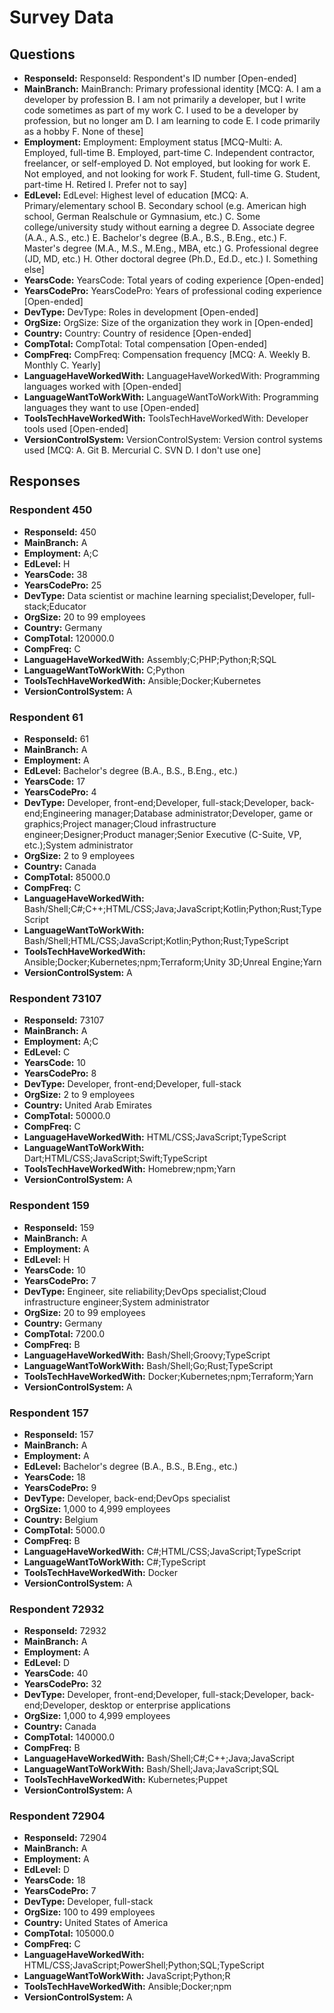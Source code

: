 # Survey Data

## Questions

- **ResponseId:** ResponseId: Respondent's ID number [Open-ended]
- **MainBranch:** MainBranch: Primary professional identity [MCQ: A. I am a developer by profession B. I am not primarily a developer, but I write code sometimes as part of my work C. I used to be a developer by profession, but no longer am D. I am learning to code E. I code primarily as a hobby F. None of these]
- **Employment:** Employment: Employment status [MCQ-Multi: A. Employed, full-time B. Employed, part-time C. Independent contractor, freelancer, or self-employed D. Not employed, but looking for work E. Not employed, and not looking for work F. Student, full-time G. Student, part-time H. Retired I. Prefer not to say]
- **EdLevel:** EdLevel: Highest level of education [MCQ: A. Primary/elementary school B. Secondary school (e.g. American high school, German Realschule or Gymnasium, etc.) C. Some college/university study without earning a degree D. Associate degree (A.A., A.S., etc.) E. Bachelor's degree (B.A., B.S., B.Eng., etc.) F. Master's degree (M.A., M.S., M.Eng., MBA, etc.) G. Professional degree (JD, MD, etc.) H. Other doctoral degree (Ph.D., Ed.D., etc.) I. Something else]
- **YearsCode:** YearsCode: Total years of coding experience [Open-ended]
- **YearsCodePro:** YearsCodePro: Years of professional coding experience [Open-ended]
- **DevType:** DevType: Roles in development [Open-ended]
- **OrgSize:** OrgSize: Size of the organization they work in [Open-ended]
- **Country:** Country: Country of residence [Open-ended]
- **CompTotal:** CompTotal: Total compensation [Open-ended]
- **CompFreq:** CompFreq: Compensation frequency [MCQ: A. Weekly B. Monthly C. Yearly]
- **LanguageHaveWorkedWith:** LanguageHaveWorkedWith: Programming languages worked with [Open-ended]
- **LanguageWantToWorkWith:** LanguageWantToWorkWith: Programming languages they want to use [Open-ended]
- **ToolsTechHaveWorkedWith:** ToolsTechHaveWorkedWith: Developer tools used [Open-ended]
- **VersionControlSystem:** VersionControlSystem: Version control systems used [MCQ: A. Git B. Mercurial C. SVN D. I don't use one]

## Responses

### Respondent 450

- **ResponseId:** 450
- **MainBranch:** A
- **Employment:** A;C
- **EdLevel:** H
- **YearsCode:** 38
- **YearsCodePro:** 25
- **DevType:** Data scientist or machine learning specialist;Developer, full-stack;Educator
- **OrgSize:** 20 to 99 employees
- **Country:** Germany
- **CompTotal:** 120000.0
- **CompFreq:** C
- **LanguageHaveWorkedWith:** Assembly;C;PHP;Python;R;SQL
- **LanguageWantToWorkWith:** C;Python
- **ToolsTechHaveWorkedWith:** Ansible;Docker;Kubernetes
- **VersionControlSystem:** A

### Respondent 61

- **ResponseId:** 61
- **MainBranch:** A
- **Employment:** A
- **EdLevel:** Bachelor's degree (B.A., B.S., B.Eng., etc.)
- **YearsCode:** 17
- **YearsCodePro:** 4
- **DevType:** Developer, front-end;Developer, full-stack;Developer, back-end;Engineering manager;Database administrator;Developer, game or graphics;Project manager;Cloud infrastructure engineer;Designer;Product manager;Senior Executive (C-Suite, VP, etc.);System administrator
- **OrgSize:** 2 to 9 employees
- **Country:** Canada
- **CompTotal:** 85000.0
- **CompFreq:** C
- **LanguageHaveWorkedWith:** Bash/Shell;C#;C++;HTML/CSS;Java;JavaScript;Kotlin;Python;Rust;TypeScript
- **LanguageWantToWorkWith:** Bash/Shell;HTML/CSS;JavaScript;Kotlin;Python;Rust;TypeScript
- **ToolsTechHaveWorkedWith:** Ansible;Docker;Kubernetes;npm;Terraform;Unity 3D;Unreal Engine;Yarn
- **VersionControlSystem:** A

### Respondent 73107

- **ResponseId:** 73107
- **MainBranch:** A
- **Employment:** A;C
- **EdLevel:** C
- **YearsCode:** 10
- **YearsCodePro:** 8
- **DevType:** Developer, front-end;Developer, full-stack
- **OrgSize:** 2 to 9 employees
- **Country:** United Arab Emirates
- **CompTotal:** 50000.0
- **CompFreq:** C
- **LanguageHaveWorkedWith:** HTML/CSS;JavaScript;TypeScript
- **LanguageWantToWorkWith:** Dart;HTML/CSS;JavaScript;Swift;TypeScript
- **ToolsTechHaveWorkedWith:** Homebrew;npm;Yarn
- **VersionControlSystem:** A

### Respondent 159

- **ResponseId:** 159
- **MainBranch:** A
- **Employment:** A
- **EdLevel:** H
- **YearsCode:** 10
- **YearsCodePro:** 7
- **DevType:** Engineer, site reliability;DevOps specialist;Cloud infrastructure engineer;System administrator
- **OrgSize:** 20 to 99 employees
- **Country:** Germany
- **CompTotal:** 7200.0
- **CompFreq:** B
- **LanguageHaveWorkedWith:** Bash/Shell;Groovy;TypeScript
- **LanguageWantToWorkWith:** Bash/Shell;Go;Rust;TypeScript
- **ToolsTechHaveWorkedWith:** Docker;Kubernetes;npm;Terraform;Yarn
- **VersionControlSystem:** A

### Respondent 157

- **ResponseId:** 157
- **MainBranch:** A
- **Employment:** A
- **EdLevel:** Bachelor's degree (B.A., B.S., B.Eng., etc.)
- **YearsCode:** 18
- **YearsCodePro:** 9
- **DevType:** Developer, back-end;DevOps specialist
- **OrgSize:** 1,000 to 4,999 employees
- **Country:** Belgium
- **CompTotal:** 5000.0
- **CompFreq:** B
- **LanguageHaveWorkedWith:** C#;HTML/CSS;JavaScript;TypeScript
- **LanguageWantToWorkWith:** C#;TypeScript
- **ToolsTechHaveWorkedWith:** Docker
- **VersionControlSystem:** A

### Respondent 72932

- **ResponseId:** 72932
- **MainBranch:** A
- **Employment:** A
- **EdLevel:** D
- **YearsCode:** 40
- **YearsCodePro:** 32
- **DevType:** Developer, front-end;Developer, full-stack;Developer, back-end;Developer, desktop or enterprise applications
- **OrgSize:** 1,000 to 4,999 employees
- **Country:** Canada
- **CompTotal:** 140000.0
- **CompFreq:** B
- **LanguageHaveWorkedWith:** Bash/Shell;C#;C++;Java;JavaScript
- **LanguageWantToWorkWith:** Bash/Shell;Java;JavaScript;SQL
- **ToolsTechHaveWorkedWith:** Kubernetes;Puppet
- **VersionControlSystem:** A

### Respondent 72904

- **ResponseId:** 72904
- **MainBranch:** A
- **Employment:** A
- **EdLevel:** D
- **YearsCode:** 18
- **YearsCodePro:** 7
- **DevType:** Developer, full-stack
- **OrgSize:** 100 to 499 employees
- **Country:** United States of America
- **CompTotal:** 105000.0
- **CompFreq:** C
- **LanguageHaveWorkedWith:** HTML/CSS;JavaScript;PowerShell;Python;SQL;TypeScript
- **LanguageWantToWorkWith:** JavaScript;Python;R
- **ToolsTechHaveWorkedWith:** Ansible;Docker;npm
- **VersionControlSystem:** A

